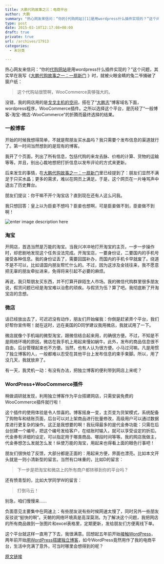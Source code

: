 ```yaml
---
title: 大鹏代购故事之三：电商平台
author: 大鹏
summary: "热心网友来信问：“你的[代购网站][1]是用wordpress什么插件实现的？”这个问题，其实早在我写《[大鹏代购故事之一：一扇新门][2] 》时，就被火眼金睛的兔二爷捅破了窗户纸："
type: post
date: 2015-03-10T12:17:08+00:00
draft: true
private: true
url: /archives/17913
categories:
  - 未分类

---
```

热心网友来信问：“你的[代购网站][1]是用wordpress什么插件实现的？”这个问题，其实早在我写《[大鹏代购故事之一：一扇新门][2] 》时，就被火眼金睛的兔二爷捅破了窗户纸：

> 这个代购站很赞啊，WooCommerce真够强大的。

没错，我的网店用的是[戈戈主机的空间][3]，搭在了“[大鹏志][4]”博客域名下面，wordpress程序，WooCommerce插件。之所以选择这个平台，是历经了“一般博客-淘宝-微店-WooCommerce”的折腾而最终选择的结果。

### 一般博客

开始的时候我想得简单，不就是帮朋友买水晶吗？我只需要个发布信息的渠道就行了。第一时间当然想到的是现有的博客。

我开了个页面，列出了所有信息，包括代购的来龙去脉、价格的计算、货物的运输等等。并且，别出心裁地想把打折信息以发布评论的方式来更新。

后来发生的事情，在[大鹏代购故事之一：一扇新门][5]里已经提到了：朋友们显然不满足于只买水晶；更多的需求，难以在网页上满足。于是，这个网页在一片唾骂声中退出了历史舞台。

朋友们提议：你干嘛不开个淘宝店？直到现在还有人这么问我。

我只想回答：皇上以为臣妾不想吗？臣妾也想啊，可是臣妾做不到，臣妾做不到啊！

![enter image description here][6]

### 淘宝

开网店，首选当然是万能的淘宝。当我兴冲冲地打开淘宝的主页，一步一步操作时，却悲剧地发现这个任务没法完成。开淘宝店，一要身份证，二要国内的手机号接受各种信息。我的身份证丢了，需要回国补办，而国内的手机卡早就废了。绕道不是不可以，比如请国内朋友帮忙什么的。不过，因为这涉及金钱往来，我不愿意把无辜的朋友牵扯进来，免得将来引起不必要的麻烦。

再说，我只帮朋友买东西，并不打算开辟陌生人市场。我的微信代购群里很多朋友说，假货问题已经是淘宝难以治愈的顽疾。与假货为伍？算了吧。我彻底断了开淘宝店的念想。

### 微店

话已经放出去了，可迟迟没有动作，朋友们开始催我：你倒是赶紧弄个平台，我们好帮你宣传啊！就在这时，远在美国的D同学建议我用微店，我就试用了一下。

微店就像个手机端的微型淘宝，跟微信结合起来用，的确很方便。不过，不知是不是网络环境的原因，微店在我手机上用起来慢如蜗牛。此外，发布的商品信息很不自由，后台管理起来也不方便。当然，也有人认为很方便。小马过河嘛。凡是用惯了独立博客的人，一般都难以忍受在其他平台上发布信息的束手束脚。所以，用了没几天，我就放弃了。

有一天，我灵机一动：有没有办法，把独立博客的便利带到网店上来呢？

### WordPress+WooCommerce插件

稍做调研就发现，利用独立博客作为平台搭建网店，只需安装免费的WooCommerce插件就行啦！

这个插件的使用体验是令人惊喜的。博客摇身一变，主页变为货架模式，系统配备了购物车和结账页面，后台可以对上架商品进行批量修改，高级用户可以通过数据库进行更复杂的操作。这正是我想要的啊！我玩得最多的是代金券功能：只需在后台创建一个编号，把这个编号发给客户，在结账时输入，就可以享受设定的折扣。代金券有详细的设定，可以指定用于哪类商品、哪段时间等等。我的网店我做主，代金券想怎么发就怎么发！纵使万能的淘宝，用起来也得看上面的眼色行事吧！

朋友们很快给了反馈，大部分都是正面的：用起来方便，界面也漂亮。比如本文开头就是一则小清新型的留言。当然有口味重的，比如D的留言：

> 下一步是把淘宝和微店上的所有商户都转移到你的平台吗？

还有愤青型的，比如大学同学W的留言：

> 打倒马云！

别急，咱们慢慢来……

负面意见主要集中在网速上：有些朋友说有些时候网速太慢了，同时另外一些朋友反驳说“挺快的啊”。天朝的网络环境真是高深莫测。为了解决这个问题，我把网店的所有商品做到一张图片和excel表格里，定期更新，发给朋友们方便离线下单。

这个平台就这样一直用了下去，我很满意。回想起五年前开始[接触WordPress][7]，两年前开始[用WordPress搭建独立博客][8]，如今WordPress竟然用作了我的电商平台，生活中充满了意外，可当时哪里会想得到的呢？

 [1]: http://pzhao.org/daigou/
 [2]: http://pzhao.org/archives/17873#comment-49819
 [3]: http://pzhao.org/archives/15918
 [4]: http://pzhao.org/
 [5]: http://pzhao.org/archives/17873
 [6]: http://imgbdb2.bendibao.com/beijing/20135/9/20135917109791.jpg
 [7]: http://pzhao.org/archives/10930
 [8]: http://pzhao.org/archives/14537

[原文链接](http://dapengde.com/archives/17913)

